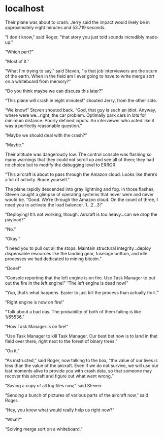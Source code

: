 # localhost

Their plane was about to crash.  Jerry said the impact would likely be in approximately eight minutes and 53.719 seconds.

"I don't know," said Roger, "that story you just told sounds incredibly made-up."

"Which part?"

"Most of it."

"What I'm trying to say," said Steven, "is that job interviewers are the scum of the earth.  When in the field am I ever going to have to write merge sort on a whiteboard from memory?"

"Do you think maybe we can discuss this later?"

“This plane will crash in eight minutes!” shouted Jerry, from the other side.

“We know!” Steven shouted back.  “God, that guy is such an idiot.  Anyway, where were we…right, the car problem.  Optimally park cars in lots for minimum distance.  Poorly defined inputs.  An interviewer who acted like it was a perfectly reasonable question.”

“Maybe we should deal with the crash?”

“Maybe.”

Their altitude was dangerously low.  The control console was flashing so many warnings that they could not scroll up and see all of them; they had no choice but to modify the debugging level to ERROR.

“This aircraft is about to pass through the Amazon cloud.  Looks like there’s a lot of activity.  Brace yourself.”

The plane rapidly descended into gray lightning and fog.  In those flashes, Steven caught a glimpse of operating systems that never were and never would be.
“Good.  We’re through the Amazon cloud.  On the count of three, I need you to activate the load balancer.
1…2…3!”

“Deploying!  It’s not working, though.  Aircraft is too heavy…can we drop the payload?”

“No.”

“Okay.”

“I need you to pull out all the stops.  Maintain structural integrity…deploy dispensable resources like the landing gear, fuselage bottom, and idle processes we had dedicated to mining bitcoin.”

“Done!”

“Console reporting that the left engine is on fire.  Use Task Manager to put out the fire in the left engine!”
“The left engine is dead now!”

“Yup, that’s what happens.  Easier to just kill the process than actually fix it.”

“Right engine is now on fire!”

“Talk about a bad day.  The probability of both of them failing is like 1/65536.”

“How Task Manager is on fire!”

“Use Task Manager to kill Task Manager.  Our best bet now is to land in that field over there, right next to the forest of binary trees.”

“On it.”

“As instructed,” said Roger, now talking to the box, “the value of our lives is less than the value of the aircraft.  Even if we do not survive, we will use our last moments alive to provide you with crash data, so that someone may recover this aircraft and figure out what went wrong.”

“Saving a copy of all log files now,” said Steven.

“Sending a bunch of pictures of various parts of the aircraft now,” said Roger.

“Hey, you know what would really help us right now?”

“What?”

“Solving merge sort on a whiteboard.”
